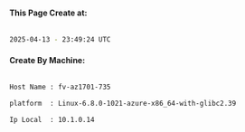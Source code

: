 
   
#### This Page Create at:

```bash

2025-04-13 - 23:49:24 UTC

```

#### Create By Machine:

```bash

Host Name : fv-az1701-735

platform  : Linux-6.8.0-1021-azure-x86_64-with-glibc2.39

Ip Local  : 10.1.0.14

```

